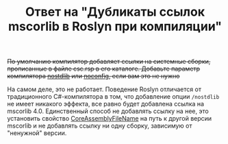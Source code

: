 ﻿---
title: "Ответ на \"Дубликаты ссылок mscorlib в Roslyn при компиляции\""
se.owner.user_id: 240512
se.owner.display_name: "MSDN.WhiteKnight"
se.owner.link: "https://ru.stackoverflow.com/users/240512/msdn-whiteknight"
se.answer_id: 886051
se.question_id: 885927
se.post_type: answer
se.score: 0
se.is_accepted: True
---
<p><s>По умолчанию компилятор добавляет ссылки на системные сборки, прописанные в файле csc.rsp в его каталоге. Добавьте параметр компилятора <a href="https://docs.microsoft.com/ru-ru/dotnet/csharp/language-reference/compiler-options/nostdlib-compiler-option" rel="nofollow noreferrer">nostdlib</a> или <a href="https://docs.microsoft.com/ru-ru/dotnet/csharp/language-reference/compiler-options/noconfig-compiler-option" rel="nofollow noreferrer">noconfig</a>, если вам это не нужно</s></p>

<p>На самом деле, это не работает. Поведение Roslyn отличается от традиционного С#-компилятора в том, что добавление опции <code>/nostdlib</code> не имеет никакого эффекта, все равно будет добавлена ссылка на mscorlib 4.0. Единственный способ не добавлять ссылку на нее, это установить свойство <a href="https://docs.microsoft.com/en-us/dotnet/api/system.codedom.compiler.compilerparameters.coreassemblyfilename?view=netframework-4.7" rel="nofollow noreferrer">CoreAssemblyFileName</a> на путь к другой версии mscorlib и не добавлять ссылку ни одну сборку, зависимую от "ненужной" версии.</p>
